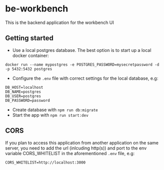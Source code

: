 # be-workbench
This is the backend application for the workbench UI

## Getting started

- Use a local postgres database. The best option is to start up a local docker container:
```
docker run --name mypostgres -e POSTGRES_PASSWORD=mysecretpassword -d -p 5432:5432 postgres
```
- Configure the ``.env`` file with correct settings for the local database, e.g:
```
DB_HOST=localhost
DB_NAME=postgres
DB_USER=postgres
DB_PASSWORD=password
```
- Create database with ``npm run db:migrate``
- Start the app with ``npm run start:dev``

## CORS
If you plan to access this application from another application on the same server, you need to add the url (inlcuding http(s)) and port to 
the env variable CORS_WHITELIST in the aforementioned ``.env`` file, e.g:
```
CORS_WHITELIST=http://localhost:3000
``` 